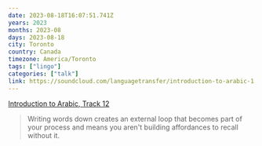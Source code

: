 ```yaml
---
date: 2023-08-18T16:07:51.741Z
years: 2023
months: 2023-08
days: 2023-08-18
city: Toronto
country: Canada
timezone: America/Toronto
tags: ["lingo"]
categories: ["talk"]
link: https://soundcloud.com/languagetransfer/introduction-to-arabic-1
---
```

[Introduction to Arabic, Track 12](https://soundcloud.com/languagetransfer/introduction-to-arabic-1)

> Writing words down creates an external loop that becomes part of your process and means you aren't building affordances to recall without it.
